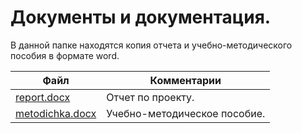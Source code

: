 # Документы и документация.

В данной папке находятся копия отчета и учебно-методического пособия в формате word.

| Файл                                             | Комментарии                                    |
| ------------------------------------------------ | ---------------------------------------------- |
| [report.docx](report.docx)                       | Отчет по проекту.                              |
| [metodichka.docx](metodichka.docx)               | Учебно-методическое пособие.                   |
